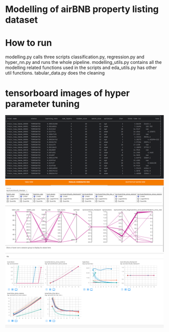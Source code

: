 # Modelling of airBNB property listing dataset

# How to run

modelling.py calls three scripts classification.py, regression.py and hyper_nn.py and runs the whole pipeline.
modelling_utils.py contains all the modelling related functions used in the scripts and eda_utils.py has other util functions. tabular_data.py does the cleaning

# tensorboard images of hyper parameter tuning
![hyper_nn](screenshots/ray_tune1.PNG)
![hyper_nn](screenshots/tf1.PNG)
![hyper_nn](screenshots/tf2.PNG)

```bash